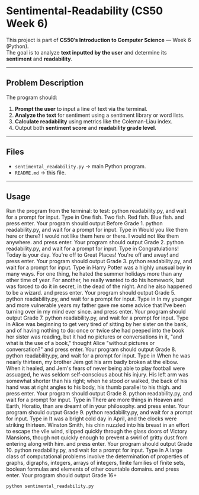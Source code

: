 # Sentimental-Readability (CS50 Week 6)

This project is part of **CS50’s Introduction to Computer Science** — Week 6 (Python).  
The goal is to analyze **text inputted by the user** and determine its **sentiment** and **readability**.

---

## Problem Description

The program should:

1. **Prompt the user** to input a line of text via the terminal.
2. **Analyze the text** for sentiment using a sentiment library or word lists.
3. **Calculate readability** using metrics like the Coleman-Liau index.
4. Output both **sentiment score** and **readability grade level**.

---

## Files

- `sentimental_readability.py` → main Python program.
- `README.md` → this file.

---

## Usage

Run the program from the terminal:
to test:
 python readability.py, and wait for a prompt for input. Type in One fish. Two fish. Red fish. Blue fish. and press enter. Your program should output Before Grade 1.
 python readability.py, and wait for a prompt for input. Type in Would you like them here or there? I would not like them here or there. I would not like them anywhere. and press enter. Your program should output Grade 2.
 python readability.py, and wait for a prompt for input. Type in Congratulations! Today is your day. You're off to Great Places! You're off and away! and press enter. Your program should output Grade 3.
 python readability.py, and wait for a prompt for input. Type in Harry Potter was a highly unusual boy in many ways. For one thing, he hated the summer holidays more than any other time of year. For another, he really wanted to do his homework, but was forced to do it in secret, in the dead of the night. And he also happened to be a wizard. and press enter. Your program should output Grade 5.
 python readability.py, and wait for a prompt for input. Type in In my younger and more vulnerable years my father gave me some advice that I've been turning over in my mind ever since. and press enter. Your program should output Grade 7.
 python readability.py, and wait for a prompt for input. Type in Alice was beginning to get very tired of sitting by her sister on the bank, and of having nothing to do: once or twice she had peeped into the book her sister was reading, but it had no pictures or conversations in it, "and what is the use of a book," thought Alice "without pictures or conversation?" and press enter. Your program should output Grade 8.
 python readability.py, and wait for a prompt for input. Type in When he was nearly thirteen, my brother Jem got his arm badly broken at the elbow. When it healed, and Jem's fears of never being able to play football were assuaged, he was seldom self-conscious about his injury. His left arm was somewhat shorter than his right; when he stood or walked, the back of his hand was at right angles to his body, his thumb parallel to his thigh. and press enter. Your program should output Grade 8.
 python readability.py, and wait for a prompt for input. Type in There are more things in Heaven and Earth, Horatio, than are dreamt of in your philosophy. and press enter. Your program should output Grade 9.
 python readability.py, and wait for a prompt for input. Type in It was a bright cold day in April, and the clocks were striking thirteen. Winston Smith, his chin nuzzled into his breast in an effort to escape the vile wind, slipped quickly through the glass doors of Victory Mansions, though not quickly enough to prevent a swirl of gritty dust from entering along with him. and press enter. Your program should output Grade 10.
 python readability.py, and wait for a prompt for input. Type in A large class of computational problems involve the determination of properties of graphs, digraphs, integers, arrays of integers, finite families of finite sets, boolean formulas and elements of other countable domains. and press enter. Your program should output Grade 16+

```bash
python sentimental_readability.py
